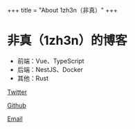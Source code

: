+++
title = "About 1zh3n（非真）"
+++

# 非真（1zh3n）的博客

- 前端：Vue、TypeScript
- 后端：NestJS、Docker
- 其他：Rust

[Twitter](https://twitter.com/1zh3n)

[Github](https://github.com/1zh3n)

[Email](mailto:spectres@qq.com)

